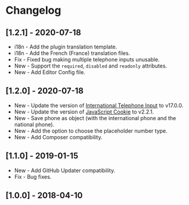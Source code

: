 # Changelog

## [1.2.1] - 2020-07-18

- i18n - Add the plugin translation template.
- i18n - Add the French (France) translation files.
- Fix - Fixed bug making multiple telephone inputs unusable.
- New - Support the `required`, `disabled` and `readonly` attributes.
- New - Add Editor Config file.

## [1.2.0] - 2020-07-18

- New - Update the version of [International Telephone Input](https://github.com/jackocnr/intl-tel-input) to v17.0.0.
- New - Update the version of [JavaScript Cookie](https://github.com/js-cookie/js-cookie) to v2.2.1.
- New - Save phone as object (with the international phone and the national phone).
- New - Add the option to choose the placeholder number type.
- New - Add Composer compatibility.

## [1.1.0] - 2019-01-15

- New - Add GitHub Updater compatibility.
- Fix - Bug fixes.

## [1.0.0] - 2018-04-10
